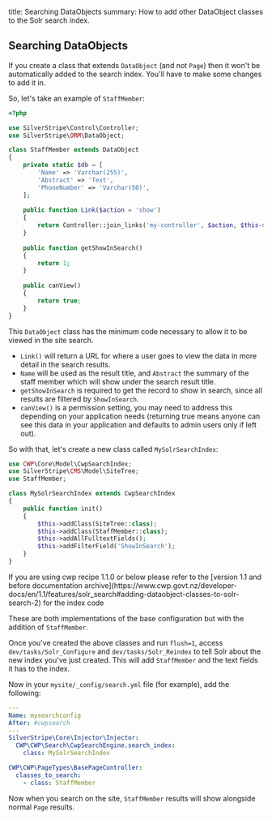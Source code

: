 title: Searching DataObjects
summary: How to add other DataObject classes to the Solr search index.

## Searching DataObjects

If you create a class that extends `DataObject` (and not `Page`) then it won't be automatically added to the search
index. You'll have to make some changes to add it in.

So, let's take an example of `StaffMember`:

```php
<?php

use SilverStripe\Control\Controller;
use SilverStripe\ORM\DataObject;

class StaffMember extends DataObject
{
    private static $db = [
        'Name' => 'Varchar(255)',
        'Abstract' => 'Text',
        'PhoneNumber' => 'Varchar(50)',
    ];
    
    public function Link($action = 'show')
    {
        return Controller::join_links('my-controller', $action, $this->ID);
    }
    
    public function getShowInSearch()
    {
        return 1;
    }
    
    public canView()
    {
        return true;
    }
}
```

This `DataObject` class has the minimum code necessary to allow it to be viewed in the site search.

 * `Link()` will return a URL for where a user goes to view the data in more detail in the search results.
 * `Name` will be used as the result title, and `Abstract` the summary of the staff member which will show under the
search result title.
 * `getShowInSearch` is required to get the record to show in search, since all results are filtered by `ShowInSearch`.
 * `canView()` is a permission setting, you may need to address this depending on your application needs (returning true means anyone can see this data in your application and defaults to admin users only if left out).

So with that, let's create a new class called `MySolrSearchIndex`:

```php
use CWP\Core\Model\CwpSearchIndex;
use SilverStripe\CMS\Model\SiteTree;
use StaffMember;

class MySolrSearchIndex extends CwpSearchIndex
{
    public function init()
    {
        $this->addClass(SiteTree::class);
        $this->addClass(StaffMember::class);
        $this->addAllFulltextFields();
        $this->addFilterField('ShowInSearch');
    }
}
```

<div class="notice" markdown='1'>
If you are using cwp recipe 1.1.0 or below please refer to the [version 1.1 and before documentation archive](https://www.cwp.govt.nz/developer-docs/en/1.1/features/solr_search#adding-dataobject-classes-to-solr-search-2) for the index code
</div>

These are both implementations of the base configuration but with the addition of `StaffMember`.

Once you've created the above classes and run `flush=1`, access `dev/tasks/Solr_Configure` and `dev/tasks/Solr_Reindex`
to tell Solr about the new index you've just created. This will add `StaffMember` and the text fields it has to the
index.

Now in your `mysite/_config/search.yml` file (for example), add the following:

```yaml
---
Name: mysearchconfig
After: #cwpsearch
---
SilverStripe\Core\Injector\Injector:
  CWP\CWP\Search\CwpSearchEngine.search_index:
    class: MySolrSearchIndex

CWP\CWP\PageTypes\BasePageController:
  classes_to_search:
    - class: StaffMember
```

Now when you search on the site, `StaffMember` results will show alongside normal `Page` results.
